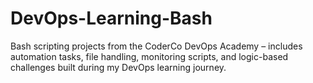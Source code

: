 # DevOps-Learning-Bash
Bash scripting projects from the CoderCo DevOps Academy – includes automation tasks, file handling, monitoring scripts, and logic-based challenges built during my DevOps learning journey.
